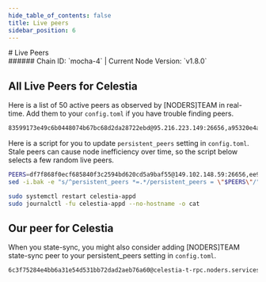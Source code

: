 ```yaml
---
hide_table_of_contents: false
title: Live peers
sidebar_position: 6
---
```


<div class="h1-with-icon icon-celestia">
# Live Peers
</div>
###### Chain ID: `mocha-4` | Current Node Version: `v1.8.0`

## All Live Peers for Celestia
Here is a list of 50 active peers as observed by [NODERS]TEAM in real-time. Add them to your `config.toml` if you have trouble finding peers.

```bash
83599173e49c6b0448074b67bc68d2da28722ebd@95.216.223.149:26656,a95320e4abc5f2eaa4183ce41b0c3f180b8bcc4d@138.201.85.176:20156,daf2cecee2bd7f1b3bf94839f993f807c6b15fbf@104.243.40.149:11656,e3bd52521309b0958da511188ae863fcf613548b@5.75.182.123:11656,4cbd4292950a9a842c3bf8f922fd71fa9896bced@65.109.83.40:26756,ad64e0055d33445ce4b2f953b7910ae63987aeb2@148.113.8.171:33656,2c6b4cb9d9790a4c5d234fc5d150ffb41cdbc5db@65.21.112.220:2020,d468354f164a374f9560d6ad46572668020a222e@195.14.6.178:26656,a2c831a155e616973df49695878282fb7db3f6ee@57.128.117.103:26656,3e30bcfc55e7d351f18144aab4b0973e9e9bf987@65.108.226.183:11656,8194b4f9c4d558a0a4d4242bce9274892cbfb386@20.250.38.245:26656,85aef6d15d0197baff696b6e31c88e0f21073c59@162.55.245.144:2400,7756ccdf91ebed81c3d7f4fc121aba0211b60491@5.78.46.203:26656,edebca7508b70df9659c1293b0d8cbc05c77c91f@65.108.12.253:16007,bdbb36bb9afd57400635623268e93a6ea629a3dd@141.94.138.48:26679,d46a5874ad57437936941a1c547800d7d5d21d38@93.115.25.18:56056,ee9f90974f85c59d3861fc7f7edb10894f6ac3c8@46.166.170.198:26656,6a09e06bba9a34afd48471466a0ac39a4173bbab@5.2.128.186:26656,5d0bf034d6e6a8b5ee31a2f42f753f1107b3a00e@199.127.60.37:11656,8badeed7f48eefd5d43af7eb7662f2b578304a27@138.201.63.38:26686,a23aa21aca2db9fd62026046bc6519beac16d5cd@149.102.149.157:26656,0640e5f6916438c593c888469637bbc0d3151784@185.252.220.89:25009,59b72c3ef197ee18371a7bf2de5be0065e516843@62.171.148.127:26656,5c2a752c9b1952dbed075c56c600c3a79b58c395@178.211.139.77:27206,ef3174f760040744db1c01320f7f330ed615d703@65.109.30.163:27656,eb906089cc693136aca596d487620134226a00f5@109.199.127.16:11656,5a87dd30fcd50e90ba1fef3160a1b96d15584948@37.27.119.173:26656,df7f868f0ecf685840f3c2594bd620cd5a9baf55@149.102.148.59:26656,21833c6e07b2cb848ec0da6f405cd06f8e51eeed@65.109.88.22:26656,5e5284c5ceff1913eae6ba76cc9e64cbf539bfd6@86.48.2.78:26656,f7f6844ed186b03e894d8875d70b919d6db870f1@103.73.191.58:17656,8811d2ca0ff7078a87bfbbfe7c340c6cb7de616b@164.68.111.29:26656,3b1e36486b319ab99e7e12a9d56d8031a46e9139@15.235.65.137:26656,b561cba96931553cc61d3b5a8a2aaf3ea1864ea4@89.58.51.28:26653,3dde9caede9f1930211e62859c6d85e3b5086bd8@218.155.161.169:30592,352152d368f045f457b44d72142fbf82413f808f@88.217.142.187:26707,12cf96edf3d60600815c77557744b6015e4edf80@167.71.51.204:30400,4d021498f3d6deeb0e4170d8cf4c12b1d671d6cf@148.251.133.248:11656,b018187323bf910f6226f1e3bfd23590a5c37571@185.248.24.44:26656,7dae26db6c40d71289558b6e8a7afc6e53613d40@142.132.202.87:26697,8df4439ba57a82895245a4b1f49d1e31752c81ad@217.76.50.181:12056,c2870ce12cfb08c4ff66c9ad7c49533d2bd8d412@185.183.33.109:26656,1019dff1c4e9a811bcd047abda8d7e442cfcd6b6@34.142.137.246:26656,9a4dacc07c5135480848b29dfd27968dfb8bc44e@5.199.164.111:26656,a96afac3ffb672732d5a016fb37bd76f272c7394@193.34.212.39:26656,49e0ad1852417267c60c63c2a86ea9e84c47c0ca@13.213.66.56:26656,ca328c8c75dbbc9d753ed50a52dfcb02af829a29@85.207.33.76:26656,e726816f42831689eab9378d5d577f1d06d25716@164.152.163.148:36656,de181ebe22ce14483abbb8695bdb43c1169246af@185.144.99.223:26656,c387bc3418465231c9e77a3caec47d37b50aa9d9@136.243.88.91:6050
```

Here is a script for you to update `persistent_peers` setting in `config.toml`. Stale peers can cause node inefficiency over time, so the script below selects a few random live peers.

```bash
PEERS=df7f868f0ecf685840f3c2594bd620cd5a9baf55@149.102.148.59:26656,ee9f90974f85c59d3861fc7f7edb10894f6ac3c8@46.166.170.198:26656,f7f6844ed186b03e894d8875d70b919d6db870f1@103.73.191.58:17656,b018187323bf910f6226f1e3bfd23590a5c37571@185.248.24.44:26656,5a87dd30fcd50e90ba1fef3160a1b96d15584948@37.27.119.173:26656
sed -i.bak -e "s/^persistent_peers *=.*/persistent_peers = \"$PEERS\"/" ~/.celestia-app/config/config.toml

sudo systemctl restart celestia-appd
sudo journalctl -fu celestia-appd --no-hostname -o cat
```

## Our peer for Celestia
When you state-sync, you might also consider adding [NODERS]TEAM state-sync peer to your persistent_peers setting in `config.toml`.

```bash
6c3f75284e4bb6a31e54d531bb72dad2aeb76a60@celestia-t-rpc.noders.services:21656
```
